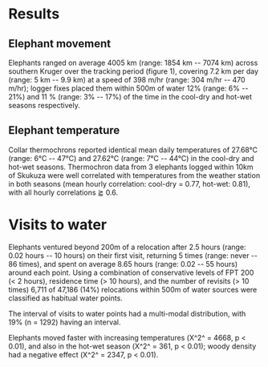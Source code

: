 
# Results

## Elephant movement

Elephants ranged on average 4005 km (range: 1854 km -- 7074 km) across southern Kruger over the tracking period (figure 1), covering 7.2 km per day (range: 5 km -- 9.9 km) at a speed of 398 m/hr (range: 304 m/hr -- 470 m/hr); logger fixes placed them within 500m of water 12% (range: 6% -- 21%) and 11 % (range: 3% -- 17%) of the time in the cool-dry and hot-wet seasons respectively.

## Elephant temperature

Collar thermochrons reported identical mean daily temperatures of 27.68°C (range: 6°C -- 47°C) and 27.62°C (range: 7°C -- 44°C) in the cool-dry and hot-wet seasons. Thermochron data from 3 elephants logged within 10km of Skukuza were well correlated with temperatures from the weather station in both seasons (mean hourly correlation: cool-dry = 0.77, hot-wet: 0.81), with all hourly correlations ⪆ 0.6.

# Visits to water

Elephants ventured beyond 200m of a relocation after 2.5 hours (range: 0.02 hours -- 10 hours) on their first visit, returning 5 times (range: never -- 86 times), and spent on average 8.65 hours (range: 0.02 -- 55 hours) around each point. Using a combination of conservative levels of FPT 200 (< 2 hours), residence time (> 10 hours), and the number of revisits (> 10 times) 6,711 of 47,186 (14%) relocations within 500m of water sources were classified as habitual water points.

The interval of visits to water points had a multi-modal distribution, with 19% (n = 1292) having an interval.

Elephants moved faster with increasing temperatures (Χ^2^ = 4668, p < 0.01), and also in the hot-wet season (Χ^2^ = 361, p < 0.01); woody density had a negative effect (Χ^2^ = 2347, p < 0.01).
